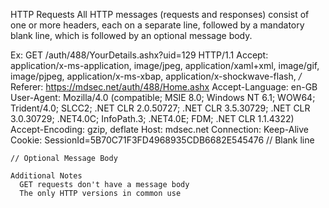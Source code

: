 HTTP Requests
  All HTTP messages (requests and responses) consist of one or more headers, each on a separate line, followed by a mandatory blank line, which is followed by an optional message body.

  Ex: 
    GET /auth/488/YourDetails.ashx?uid=129 HTTP/1.1
    Accept: application/x-ms-application, image/jpeg, application/xaml+xml, image/gif, image/pjpeg, application/x-ms-xbap, application/x-shockwave-flash, */*
    Referer: https://mdsec.net/auth/488/Home.ashx
    Accept-Language: en-GB
    User-Agent: Mozilla/4.0 (compatible; MSIE 8.0; Windows NT 6.1; WOW64; Trident/4.0; SLCC2; .NET CLR 2.0.50727; .NET CLR 3.5.30729; .NET CLR 3.0.30729; .NET4.0C; InfoPath.3; .NET4.0E; FDM; .NET CLR 1.1.4322)
    Accept-Encoding: gzip, deflate
    Host: mdsec.net
    Connection: Keep-Alive
    Cookie: SessionId=5B70C71F3FD4968935CDB6682E545476
    // Blank line

    // Optional Message Body
    
    Additional Notes
      GET requests don't have a message body
      The only HTTP versions in common use 
